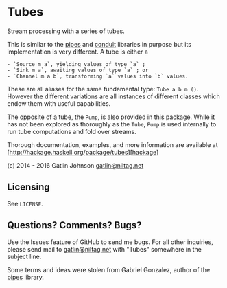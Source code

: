 Tubes
==========

Stream processing with a series of tubes.

This is similar to the [pipes][pipes] and [conduit][conduit] libraries in
purpose but its implementation is very different. A tube is either a

    - `Source m a`, yielding values of type `a` ;
    - `Sink m a`, awaiting values of type `a` ; or
    - `Channel m a b`, transforming `a` values into `b` values.

These are all aliases for the same fundamental type: `Tube a b m ()`. However
the different variations are all instances of different classes which endow
them with useful capabilities.

The opposite of a tube, the `Pump`, is also provided in this package. While it
has not been explored as thoroughly as the `Tube`, `Pump` is used internally to
run tube computations and fold over streams.

Thorough documentation, examples, and more information are available at
[http://hackage.haskell.org/package/tubes][hackage]

(c) 2014 - 2016 Gatlin Johnson <gatlin@niltag.net>

Licensing
---

See `LICENSE`.

Questions? Comments? Bugs?
---

Use the Issues feature of GitHub to send me bugs. For all other inquiries, please send mail to <gatlin@niltag.net>
with "Tubes" somewhere in the subject line.

Some terms and ideas were stolen from Gabriel Gonzalez, author of the
[pipes][pipes] library.

[pipes]: http://hackage.haskell.org/package/pipes
[conduit]: http://hackage.haskell.org/package/conduit
[hackage]: http://hackage.haskell.org/package/tubes
[free]: http://github.com/ekmett/free/
